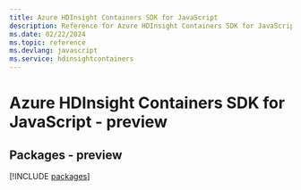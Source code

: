 ```yaml
---
title: Azure HDInsight Containers SDK for JavaScript
description: Reference for Azure HDInsight Containers SDK for JavaScript
ms.date: 02/22/2024
ms.topic: reference
ms.devlang: javascript
ms.service: hdinsightcontainers
---
```

# Azure HDInsight Containers SDK for JavaScript - preview
## Packages - preview
[!INCLUDE [packages](hdinsight-containers-index.md)]
